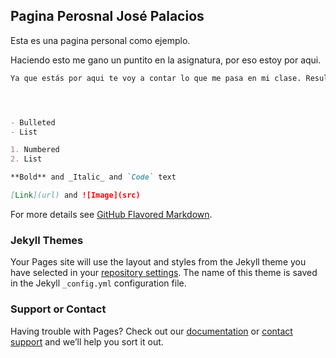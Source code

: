 ## Pagina Perosnal José Palacios



Esta es una pagina personal como ejemplo.

Haciendo esto me gano un puntito en la asignatura, por eso estoy por aqui.

```markdown
Ya que estás por aqui te voy a contar lo que me pasa en mi clase. Resulta que mi ordenador es una soberana eme mayusculas porque cuando empiezo a utilizar el IntelliJ IDEA mi maravilloso ordenador le da por sacarme un pantallazo azul haciendome perder todo lo que haya hecho ya que no me da tiempo ha hacer el push.




- Bulleted
- List

1. Numbered
2. List

**Bold** and _Italic_ and `Code` text

[Link](url) and ![Image](src)
```

For more details see [GitHub Flavored Markdown](https://guides.github.com/features/mastering-markdown/).

### Jekyll Themes

Your Pages site will use the layout and styles from the Jekyll theme you have selected in your [repository settings](https://github.com/JosePalacios56/PaginaWeb/settings). The name of this theme is saved in the Jekyll `_config.yml` configuration file.

### Support or Contact

Having trouble with Pages? Check out our [documentation](https://help.github.com/categories/github-pages-basics/) or [contact support](https://github.com/contact) and we’ll help you sort it out.
